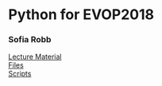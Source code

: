 # Python for EVOP2018
### Sofia Robb  


[Lecture Material](EVOP_Python_2018.md)   
[Files](files)  
[Scripts](scripts)  
